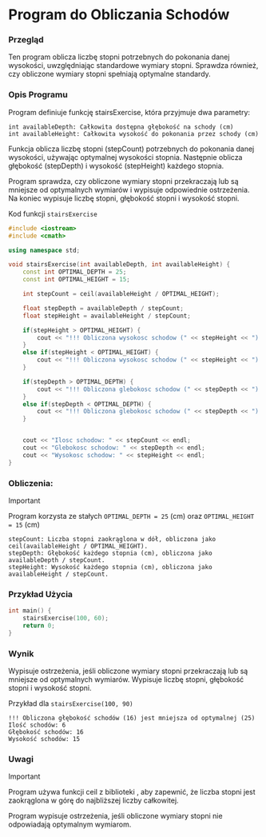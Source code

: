 # Program do Obliczania Schodów

### Przegląd
Ten program oblicza liczbę stopni potrzebnych do pokonania danej wysokości, uwzględniając standardowe wymiary stopni. Sprawdza również, czy obliczone wymiary stopni spełniają optymalne standardy.

### Opis Programu
Program definiuje funkcję stairsExercise, która przyjmuje dwa parametry:

    int availableDepth: Całkowita dostępna głębokość na schody (cm)
    int availableHeight: Całkowita wysokość do pokonania przez schody (cm)

Funkcja oblicza liczbę stopni (stepCount) potrzebnych do pokonania danej wysokości, używając optymalnej wysokości stopnia. Następnie oblicza głębokość (stepDepth) i wysokość (stepHeight) każdego stopnia.

Program sprawdza, czy obliczone wymiary stopni przekraczają lub są mniejsze od optymalnych wymiarów i wypisuje odpowiednie ostrzeżenia. Na koniec wypisuje liczbę stopni, głębokość stopni i wysokość stopni.

Kod funkcji ```stairsExercise```

```cpp
#include <iostream>
#include <cmath>

using namespace std;

void stairsExercise(int availableDepth, int availableHeight) {
	const int OPTIMAL_DEPTH = 25;
	const int OPTIMAL_HEIGHT = 15;

	int stepCount = ceil(availableHeight / OPTIMAL_HEIGHT);

	float stepDepth = availableDepth / stepCount;
	float stepHeight = availableHeight / stepCount;

	if(stepHeight > OPTIMAL_HEIGHT) {
		cout << "!!! Obliczona wysokosc schodow (" << stepHeight << ") jest wieksza od optymalnej (" << OPTIMAL_HEIGHT << ")" << endl;
	}
	else if(stepHeight < OPTIMAL_HEIGHT) {
		cout << "!!! Obliczona wysokosc schodow (" << stepHeight << ") jest mniejsza od optymalnej (" << OPTIMAL_HEIGHT << ")" << endl;
	}

	if(stepDepth > OPTIMAL_DEPTH) {
		cout << "!!! Obliczona glebokosc schodow (" << stepDepth << ") jest wieksza od optymalnej (" << OPTIMAL_DEPTH << ")" << endl;
	}
	else if(stepDepth < OPTIMAL_DEPTH) {
		cout << "!!! Obliczona glebokosc schodow (" << stepDepth << ") jest mniejsza od optymalnej (" << OPTIMAL_DEPTH << ")" << endl;
	}


	cout << "Ilosc schodow: " << stepCount << endl;
	cout << "Glebokosc schodow: " << stepDepth << endl;
	cout << "Wysokosc schodow: " << stepHeight << endl;
}
```

### Obliczenia:

>[!Important]
>Program korzysta ze stałych ```OPTIMAL_DEPTH = 25``` (cm) oraz ```OPTIMAL_HEIGHT = 15``` (cm)

```
stepCount: Liczba stopni zaokrąglona w dół, obliczona jako ceil(availableHeight / OPTIMAL_HEIGHT).
stepDepth: Głębokość każdego stopnia (cm), obliczona jako availableDepth / stepCount.
stepHeight: Wysokość każdego stopnia (cm), obliczona jako availableHeight / stepCount.
```
### Przykład Użycia
```cpp
int main() {
    stairsExercise(100, 60);
    return 0;
}
```

### Wynik
Wypisuje ostrzeżenia, jeśli obliczone wymiary stopni przekraczają lub są mniejsze od optymalnych wymiarów.
Wypisuje liczbę stopni, głębokość stopni i wysokość stopni.

Przykład dla ```stairsExercise(100, 90)```

```shell
!!! Obliczona głębokość schodów (16) jest mniejsza od optymalnej (25)
Ilość schodów: 6
Głębokość schodów: 16
Wysokość schodów: 15
```

### Uwagi

>[!Important]
>Program używa funkcji ceil z biblioteki <cmath>, aby zapewnić, że liczba stopni jest zaokrąglona w górę do najbliższej liczby całkowitej.
>
>Program wypisuje ostrzeżenia, jeśli obliczone wymiary stopni nie odpowiadają optymalnym wymiarom.
